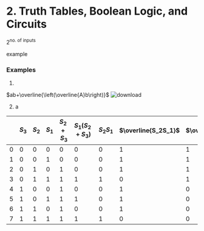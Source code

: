 # 2. Truth Tables, Boolean Logic, and Circuits

$2^{\text{no. of inputs}}$

example
### Examples
1. 
$ab+\overline{\left(\overline{A}b\right)}$
![download](https://user-images.githubusercontent.com/113817801/198196991-8098d66d-93de-4e0a-9641-67e89cc0fc98.png)




2. a

|   | $S_3$ | $S_2$ | $S_1$ | $S_2+S_3$  |  $S_1 (S_2+S_3)$ | $S_2S_1$| $\overline{S_2S_1}$ | $\overline{S_3}$ | $\overline{S_3}(\overline{S_2S_1})$ | D |
|---|----|----|------|---|---|---|---|---|---|---|
| 0  |  0  |   0 |    0  | 0  | 0  |  0 | 1  | 1  | 1  | 1 |
| 1  |   0 |  0  |    1  |  0 |  0 |  0 |  1 | 1  | 1  | 1|
| 2  |  0  |  1  |    0  |  1 |  0 |  0 | 1  | 1  | 1  |1|
| 3  |   0 |  1  |    1  |  1 | 1  |  1 | 0  | 1  | 0  |1|
| 4  | 1   |  0  |    0  |  1 |  0 |  0 |  1 | 0  | 0  |0|
| 5  |  1  |  0  |    1  |  1 |  1 |  0 | 1  | 0  | 0  |1|
| 6  |  1  |  1  |    0  |  1 | 0  |  0 | 1  | 0  | 0  |0|
| 7  |  1  |  1  |    1  |  1 | 1  |  1 |  0 | 0  | 0  |1|
